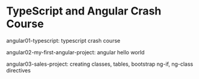 # TypeScript and Angular Crash Course

angular01-typescript: typescript crash course

angular02-my-first-angular-project: angular hello world 

angular03-sales-project: creating classes, tables, bootstrap ng-if, ng-class directives

